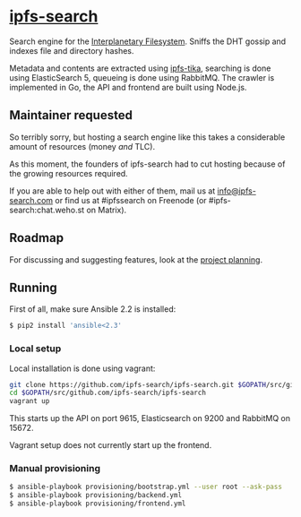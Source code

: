 # [ipfs-search](http://ipfs-search.com)
Search engine for the [Interplanetary Filesystem](https://ipfs.io). Sniffs the DHT gossip and indexes file and directory hashes.

Metadata and contents are extracted using [ipfs-tika](https://github.com/dokterbob/ipfs-tika), searching is done using ElasticSearch 5, queueing is done using RabbitMQ. The crawler is implemented in Go, the API and frontend are built using Node.js.

## Maintainer requested
So terribly sorry, but hosting a search engine like this takes a considerable amount of resources (money _and_ TLC).

As this moment, the founders of ipfs-search had to cut hosting because of the growing resources required.</p>

If you are able to help out with either of them, mail us at info@ipfs-search.com or find us at #ipfssearch on Freenode (or #ipfs-search:chat.weho.st on Matrix).

## Roadmap
For discussing and suggesting features, look at the [project planning](https://github.com/ipfs-search/ipfs-search/projects).

## Running
First of all, make sure Ansible 2.2 is installed:

```bash
$ pip2 install 'ansible<2.3'
```

### Local setup
Local installation is done using vagrant:

```bash
git clone https://github.com/ipfs-search/ipfs-search.git $GOPATH/src/github.com/ipfs-search/ipfs-search
cd $GOPATH/src/github.com/ipfs-search/ipfs-search
vagrant up
```

This starts up the API on port 9615, Elasticsearch on 9200 and RabbitMQ on 15672.

Vagrant setup does not currently start up the frontend.

### Manual provisioning
```bash
$ ansible-playbook provisioning/bootstrap.yml --user root --ask-pass
$ ansible-playbook provisioning/backend.yml
$ ansible-playbook provisioning/frontend.yml
```
